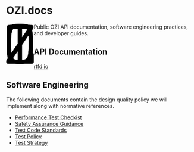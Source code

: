 # OZI.docs

<img src="assets/ozi_logo_master.png" alt="isolated" width="74" align="left"/>
Public OZI API documentation, software engineering practices, and developer guides.

## API Documentation

[rtfd.io](https://example.com)

## Software Engineering

The following documents contain the design quality policy we will implement along with normative references.

* [Performance Test Checkist](policy/performance-test-checklist.md)
* [Safety Assurance Guidance](policy/safety-assurance-guidance.md)
* [Test Code Standards](policy/test-code-standards.md)
* [Test Policy](policy/test-policy.md)
* [Test Strategy](policy/test-strategy.md)


